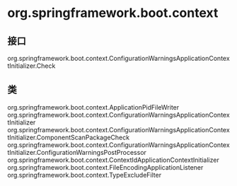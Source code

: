 # org.springframework.boot.context

## 接口

org.springframework.boot.context.ConfigurationWarningsApplicationContextInitializer.Check

## 类

org.springframework.boot.context.ApplicationPidFileWriter
org.springframework.boot.context.ConfigurationWarningsApplicationContextInitializer
org.springframework.boot.context.ConfigurationWarningsApplicationContextInitializer.ComponentScanPackageCheck
org.springframework.boot.context.ConfigurationWarningsApplicationContextInitializer.ConfigurationWarningsPostProcessor
org.springframework.boot.context.ContextIdApplicationContextInitializer
org.springframework.boot.context.FileEncodingApplicationListener
org.springframework.boot.context.TypeExcludeFilter




